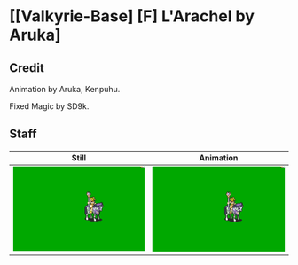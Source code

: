 # [\[Valkyrie-Base\] \[F\] L'Arachel by Aruka]

## Credit

Animation by Aruka, Kenpuhu.

Fixed Magic by SD9k.
	
## Staff

| Still | Animation |
| :---: | :-------: |
| ![Staff still](./Staff_000.png) | ![Staff animation](./Staff.gif) |
